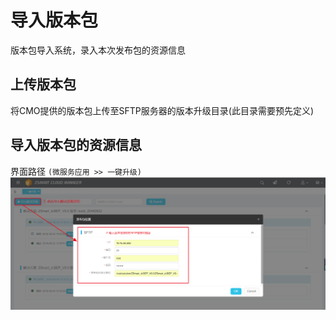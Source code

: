 # 导入版本包

版本包导入系统，录入本次发布包的资源信息
## 上传版本包
将CMO提供的版本包上传至SFTP服务器的版本升级目录(此目录需要预先定义)

## 导入版本包的资源信息
界面路径 `(微服务应用 >> 一键升级)`
![](/yi-jian-sheng-ji/dao-ru-ban-ben.png)
